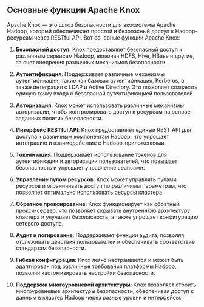 ## Основные функции Apache Knox

Apache Knox — это шлюз безопасности для экосистемы Apache Hadoop, который обеспечивает простой и безопасный доступ к Hadoop-ресурсам через RESTful API. Вот основные функции Apache Knox:

1. **Безопасный доступ**: Knox предоставляет безопасный доступ к различным сервисам Hadoop, включая HDFS, Hive, HBase и другие, за счет внедрения различных механизмов безопасности.

2. **Аутентификация**: Поддерживает различные механизмы аутентификации, такие как базовая аутентификация, Kerberos, а также интеграция с LDAP и Active Directory. Это позволяет создавать единую точку входа с безопасной аутентификацией пользователей.

3. **Авторизация**: Knox может использовать различные механизмы авторизации, чтобы контролировать доступ к ресурсам на основе заданных политик безопасности.

4. **Интерфейс RESTful API**: Knox предоставляет единый REST API для доступа к различным компонентам Hadoop, что упрощает интеграцию и взаимодействие с Hadoop-приложениями.

5. **Токенизация**: Поддерживает использование токенов для аутентификации и авторизации пользователей, что повышает безопасность и упрощает управление сеансами.

6. **Управление пулом ресурсов**: Knox может управлять пулами ресурсов и ограничивать доступ по различным параметрам, что позволяет оптимально использовать ресурсы кластера.

7. **Обратное проксирование**: Knox функционирует как обратный прокси-сервер, что позволяет скрывать внутреннюю архитектуру кластера и улучшает безопасность, а также упрощает конфигурацию сетевого доступа.

8. **Аудит и логирование**: Поддерживает функции аудита, позволяя отслеживать действия пользователей и обеспечивать соответствие стандартам безопасности.

9. **Гибкая конфигурация**: Knox легко настраивается и может быть адаптирован под различные требования платформы Hadoop, позволяя кастомизировать настройки безопасности.

10. **Поддержка многоуровневой архитектуры**: Knox позволяет строить многоуровневые архитектуры безопасности, обеспечивая доступ к данным в кластер Hadoop через разные уровни и интерфейсы.